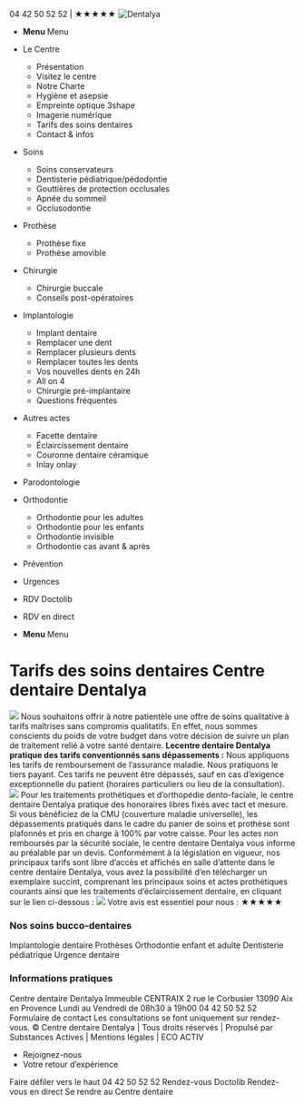04 42 50 52 52 | ★★★★★
![Dentalya](https://www.dentalya.fr/wp-content/uploads/Logo-Centre-dentaire-Dentalya-Dentiste.png)
  * **Menu** Menu


  * Le Centre
    * Présentation
    * Visitez le centre
    * Notre Charte
    * Hygiène et asepsie
    * Empreinte optique 3shape
    * Imagerie numérique
    * Tarifs des soins dentaires
    * Contact & infos
  * Soins
    * Soins conservateurs
    * Dentisterie pédiatrique/pédodontie
    * Gouttières de protection occlusales
    * Apnée du sommeil
    * Occlusodontie
  * Prothèse
    * Prothèse fixe
    * Prothèse amovible
  * Chirurgie
    * Chirurgie buccale
    * Conseils post-opératoires
  * Implantologie
    * Implant dentaire
    * Remplacer une dent
    * Remplacer plusieurs dents
    * Remplacer toutes les dents
    * Vos nouvelles dents en 24h
    * All on 4
    * Chirurgie pré-implantaire
    * Questions fréquentes
  * Autres actes
    * Facette dentaire
    * Éclaircissement dentaire
    * Couronne dentaire céramique
    * Inlay onlay
  * Parodontologie
  * Orthodontie
    * Orthodontie pour les adultes
    * Orthodontie pour les enfants
    * Orthodontie invisible
    * Orthodontie cas avant & après
  * Prévention
  * Urgences
  * RDV Doctolib
  * RDV en direct
  * **Menu** Menu


# Tarifs des soins dentaires Centre dentaire Dentalya
![](https://www.dentalya.fr/wp-content/uploads/Fleche-Dentiste3.png)
Nous souhaitons offrir à notre patientèle une offre de soins qualitative à tarifs maîtrises sans compromis qualitatifs.
En effet, nous sommes conscients du poids de votre budget dans votre décision de suivre un plan de traitement relié à votre santé dentaire.
**Lecentre dentaire Dentalya pratique des tarifs conventionnés sans dépassements :**
Nous appliquons les tarifs de remboursement de l’assurance maladie.
Nous pratiquons le tiers payant.
Ces tarifs ne peuvent être dépassés, sauf en cas d’exigence exceptionnelle du patient (horaires particuliers ou lieu de la consultation).
![](https://www.dentalya.fr/wp-content/uploads/Centre-Dentaire-DENTALYA-Tarifs.jpg)
Pour les traitements prothétiques et d’orthopédie dento-faciale, le centre dentaire Dentalya pratique des honoraires libres fixés avec tact et mesure.
Si vous bénéficiez de la CMU (couverture maladie universelle), les dépassements pratiqués dans le cadre du panier de soins et prothèse sont plafonnés et pris en charge à 100% par votre caisse.
Pour les actes non remboursés par la sécurité sociale, le centre dentaire Dentalya vous informe au préalable par un devis.
Conformément à la législation en vigueur, nos principaux tarifs sont libre d’accès et affichés en salle d’attente dans le centre dentaire Dentalya, vous avez la possibilité d’en télécharger un exemplaire succint, comprenant les principaux soins et actes prothétiques courants ainsi que les traitements d’éclaircissement dentaire, en cliquant sur le lien ci-dessous :
![](https://www.dentalya.fr/wp-content/uploads/Logo-Centre-Dentalya-Dentiste-White3.png)
Votre avis est essentiel pour nous :
★★★★★
### Nos soins bucco-dentaires
Implantologie dentaire
Prothèses
Orthodontie enfant et adulte
Dentisterie pédiatrique
Urgence dentaire
### Informations pratiques
Centre dentaire Dentalya Immeuble CENTRAIX 2 rue le Corbusier 13090 Aix en Provence
Lundi au Vendredi de 08h30 à 19h00
04 42 50 52 52
Formulaire de contact
Les consultations se font uniquement sur rendez-vous.
© Centre dentaire Dentalya | Tous droits réservés | Propulsé par Substances Actives | Mentions légales | ECO ACTIV
  * Rejoignez-nous
  * Votre retour d’expérience


Faire défiler vers le haut
04 42 50 52 52
Rendez-vous Doctolib
Rendez-vous en direct
Se rendre au Centre dentaire
